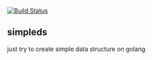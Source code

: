 [![Build Status](https://travis-ci.org/chonlatee/simpleds.svg?branch=master)](https://travis-ci.org/chonlatee/simpleds)
## simpleds

just try to create simple data structure on golang